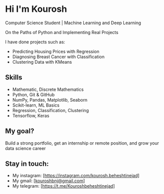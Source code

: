 # Hi I'm Kourosh

Computer Science Student | Machine Learning and Deep Learning 
  
  On the Paths of Python and Implementing Real Projects  
  
I have done projects such as:
- Predicting Housing Prices with Regression
- Diagnosing Breast Cancer with Classification
- Clustering Data with KMeans

## Skills
- Mathematic, Discrete Mathematics
- Python, Git & GitHub
- NumPy, Pandas, Matplotlib, Seaborn
- Scikit-learn, ML Basics
- Regression, Classification, Clustering
- Tensorflow, Keras
  
## My goal?
Build a strong portfolio, get an internship or remote position, and grow your data science career 

## Stay in touch:
- My instagram: [https://instagram.com/kourosh.beheshtinejad]
- My gmail: [kouroshbnj@gmail.com]
- My telegram: [https://t.me/Kouroshbeheshtinejad]
